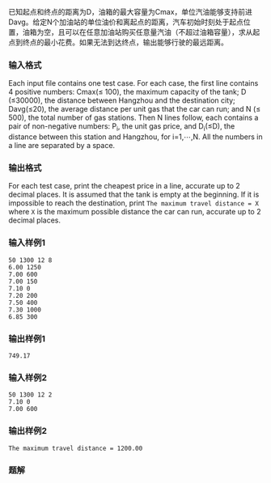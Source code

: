 已知起点和终点的距离为D，油箱的最大容量为Cmax，单位汽油能够支持前进Davg。给定N个加油站的单位油价和离起点的距离，汽车初始时刻处于起点位置，油箱为空，且可以在任意加油站购买任意量汽油（不超过油箱容量），求从起点到终点的最小花费。如果无法到达终点，输出能够行驶的最远距离。
### 输入格式
Each input file contains one test case. For each case, the first line contains 4 positive numbers: Cmax(≤ 100), the maximum capacity of the tank; D (≤30000), the distance between Hangzhou and the destination city; Davg(≤20), the average distance per unit gas that the car can run; and N (≤ 500), the total number of gas stations. Then N lines follow, each contains a pair of non-negative numbers: P<sub>i</sub>, the unit gas price, and D<sub>i</sub>(≤D), the distance between this station and Hangzhou, for i=1,⋯,N. All the numbers in a line are separated by a space.
### 输出格式
For each test case, print the cheapest price in a line, accurate up to 2 decimal places. It is assumed that the tank is empty at the beginning. If it is impossible to reach the destination, print `The maximum travel distance = X` where `X` is the maximum possible distance the car can run, accurate up to 2 decimal places.
### 输入样例1
```
50 1300 12 8
6.00 1250
7.00 600
7.00 150
7.10 0
7.20 200
7.50 400
7.30 1000
6.85 300
```
### 输出样例1
```
749.17
```
### 输入样例2
```
50 1300 12 2
7.10 0
7.00 600
```
### 输出样例2
```
The maximum travel distance = 1200.00
```

### 题解
```

```
